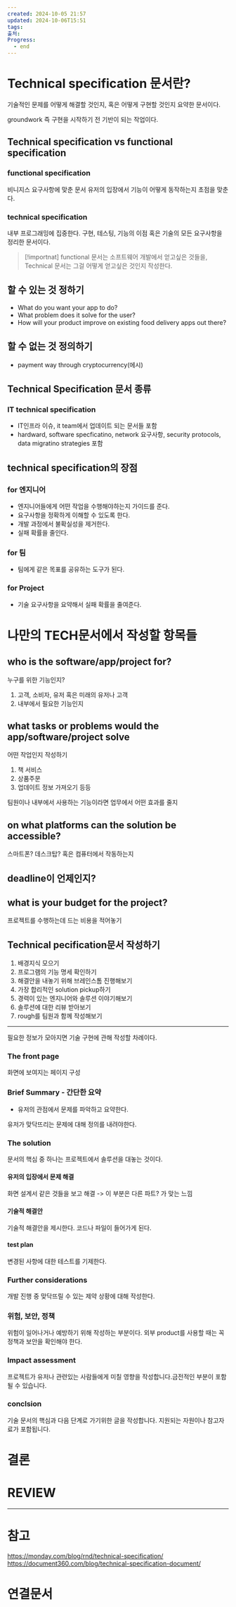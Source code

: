 ```yaml
---
created: 2024-10-05 21:57
updated: 2024-10-06T15:51
tags: 
출처: 
Progress:
  - end
---
```

# Technical specification 문서란?
기술적인 문제를 어떻게 해결할 것인지, 혹은 어떻게 구현할 것인지 요약한 문서이다.

groundwork 즉 구현을 시작하기 전 기반이 되는 작업이다. 

## Technical specification vs functional specification
### functional specification
비니지스 요구사항에 맞춘 문서
유저의 입장에서 기능이 어떻게 동작하는지 초점을 맞춘다.

### technical specification
내부 프로그래밍에 집중한다.
구현, 테스팅, 기능의 이점 혹은 기술의 모든 요구사항을 정리한 문서이다.


>[!importnat]
>functional 문서는 소프트웨어 개발에서 얻고싶은 것들을, 
>Technical 문서는 그걸 어떻게 얻고싶은 것인지 작성한다.


## 할 수 있는 것 정하기
- What do you want your app to do?
- What problem does it solve for the user?
- How will your product improve on existing food delivery apps out there?
## 할 수 없는 것 정의하기
- payment way through cryptocurrency(에시)

## Technical Specification 문서 종류
### IT technical specification
- IT인프라 이슈, it team에서 업데이트 되는 문서들 포함
- hardward, software specficatino, network 요구사항, security protocols, data migratino strategies 포함

## technical specification의 장점
### for 엔지니어
- 엔지니어들에게 어떤 작업을 수행해야하는지 가이드를 준다.
- 요구사항을 정확하게 이해할 수 있도록 한다.
- 개발 과정에서 불확실성을 제거한다.
- 실패 확률을 줄인다.

### for 팀
- 팀에게 같은 목표를 공유하는 도구가 된다.

### for Project
- 기술 요구사항을 요약해서 실패 확률을 줄여준다.

# 나만의 TECH문서에서 작성할 항목들
## who is the software/app/project for?
누구를 위한 기능인지?
1. 고객, 소비자, 유저 혹은 미래의 유저나 고객
2. 내부에서 필요한 기능인지

## what tasks or problems would the app/software/project solve
어떤 작업인지 작성하기
1. 책 서비스 
2. 상품주문
3. 업데이트 정보 가져오기 등등

팀원이나 내부에서 사용하는 기능이라면 업무에서 어떤 효과를 줄지

## on what platforms can the solution be accessible?
스마트폰? 데스크탑? 혹은 컴퓨터에서 작동하는지

## deadline이 언제인지?

## what is your budget for the project?
프로젝트를 수행하는데 드는 비용을 적어놓기


## Technical pecification문서 작성하기
1. 배경지식 모으기
2. 프로그램의 기능 명세 확인하기 
3. 해결안을 내놓기 위해 브레인스톰 진행해보기
4. 가장 합리적인 solution pickup하기
5. 경력이 있는 엔지니어와 솔루션 이야기해보기
6. 솔루션에 대한 리뷰 받아보기
7. rough를 팀원과 함께 작성해보기

---
필요한 정보가 모아지면 기술 구현에 관해 작성할 차례이다.
### The front page
화면에 보여지는 페이지 구성

### Brief Summary - 간단한 요약
- 유저의 관점에서 문제를 파악하고 요약한다.

유저가 맞닥뜨리는 문제에 대해 정의를 내려야한다. 


###  The solution
문서의 핵심 중 하나는 프로젝트에서 솔루션을 대놓는 것이다. 

#### 유저의 입장에서 문제 해결
화면 설계서 같은 것들을 보고 해결 -> 이 부분은 다른 파트? 가 맞는 느낌

#### 기술적 해결안
기술적 해결안을 제시한다. 코드나 파일이 들어가게 된다.

#### test plan
변경된 사항에 대한 테스트를 기제한다. 

### Further considerations
개발 진행 중 맞닥뜨릴 수 있는 제약 상황에 대해 작성한다. 

### 위험, 보안, 정책
위험이 일어나거나 예방하기 위해 작성하는 부분이다. 외부 product를 사용할 때는 꼭 정책과 보안을 확인해야 한다. 

### Impact assessment
프로젝트가 유저나 관련있는 사람들에게 미칠 영향을 작성합니다.금전적인 부분이 포함될 수 있습니다.

### conclsion
기술 문서의 핵심과 다음 단계로 가기위한 글을 작성합니다. 지원되는 자원이나 참고자료가 포함됩니다. 






# 결론

# REVIEW


---
# 참고
https://monday.com/blog/rnd/technical-specification/
https://document360.com/blog/technical-specification-document/
# 연결문서